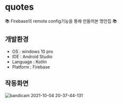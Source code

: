 # quotes
📚 Firebase의 remote config기능을 통해 만들어본 명언집 📚

## 개발환경

* OS : windows 10 pro
* IDE : Android Studio
* Language : Kotlin
* Platform : Firebase

## 작동화면

![bandicam 2021-10-04 20-37-44-131](https://user-images.githubusercontent.com/62370144/135845266-85bd92bb-c92c-439c-b882-2ac09b6db85c.gif)

